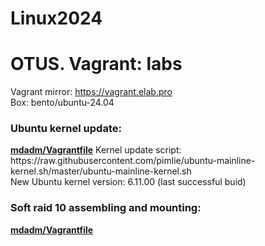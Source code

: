 # Linux2024
<h1>OTUS. Vagrant: labs</h1>

Vagrant mirror: https://vagrant.elab.pro<br>
Box: bento/ubuntu-24.04<br>

<h3>Ubuntu kernel update:</h3>
<b><a href=kernel/Vagrantfile>mdadm/Vagrantfile</a></b>
Kernel update script: https://raw.githubusercontent.com/pimlie/ubuntu-mainline-kernel.sh/master/ubuntu-mainline-kernel.sh<br>
New Ubuntu kernel version: 6.11.00 (last successful buid)

<h3>Soft raid 10 assembling and mounting:</h3>
<b><a href=mdadm/Vagrantfile>mdadm/Vagrantfile</a></b>
